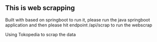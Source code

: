 This is web scrapping
---
Built with based on springboot
to run it, please run the java springboot application
and then please hit endpoint /api/scrap to run the webscrap

Using Tokopedia to scrap the data
